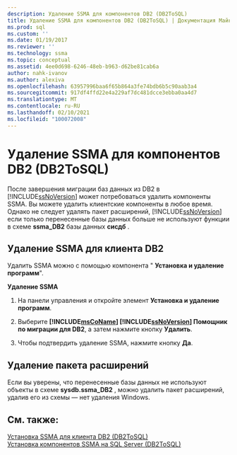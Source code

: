 ```yaml
---
description: Удаление SSMA для компонентов DB2 (DB2ToSQL)
title: Удаление SSMA для компонентов DB2 (DB2ToSQL) | Документация Майкрософт
ms.prod: sql
ms.custom: ''
ms.date: 01/19/2017
ms.reviewer: ''
ms.technology: ssma
ms.topic: conceptual
ms.assetid: 4ee0d698-6246-48eb-b963-d62be81cab6a
author: nahk-ivanov
ms.author: alexiva
ms.openlocfilehash: 63957996baa6f65b864a3fe74bdb6b5c90aab3a4
ms.sourcegitcommit: 917df4ffd22e4a229af7dc481dcce3ebba0aa4d7
ms.translationtype: MT
ms.contentlocale: ru-RU
ms.lasthandoff: 02/10/2021
ms.locfileid: "100072008"
---
```

# <a name="removing-ssma-for-db2-components-db2tosql"></a>Удаление SSMA для компонентов DB2 (DB2ToSQL)
После завершения миграции баз данных из DB2 в [!INCLUDE[ssNoVersion](../../includes/ssnoversion-md.md)] может потребоваться удалить компоненты SSMA. Вы можете удалить клиентские компоненты в любое время. Однако не следует удалять пакет расширений, [!INCLUDE[ssNoVersion](../../includes/ssnoversion-md.md)] если только перенесенные базы данных больше не используют функции в схеме **ssma_DB2** базы данных **сисдб** .  
  
## <a name="uninstalling-the-ssma-for-db2-client"></a>Удаление SSMA для клиента DB2  
Удалить SSMA можно с помощью компонента " **Установка и удаление программ**".  
  
**Удаление SSMA**  
  
1.  На панели управления и откройте элемент **Установка и удаление программ**.  
  
2.  Выберите **[!INCLUDE[msCoName](../../includes/msconame_md.md)] [!INCLUDE[ssNoVersion](../../includes/ssnoversion-md.md)] Помощник по миграции для DB2**, а затем нажмите кнопку **Удалить**.  
  
3.  Чтобы подтвердить удаление SSMA, нажмите кнопку **Да**.  
  
## <a name="uninstalling-the-extension-pack"></a>Удаление пакета расширений  
Если вы уверены, что перенесенные базы данных не используют объекты в схеме **sysdb.ssma_DB2** , можно удалить пакет расширений, удалив его из схемы — нет удаления Windows.  
  
## <a name="see-also"></a>См. также:  
[Установка SSMA для клиента DB2 &#40;DB2ToSQL&#41;](../../ssma/db2/installing-ssma-for-db2-client-db2tosql.md)  
[Установка компонентов SSMA на SQL Server &#40;DB2ToSQL&#41;](../../ssma/db2/installing-ssma-components-on-sql-server-db2tosql.md)  
  
